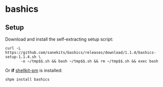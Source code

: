 # bashics

## Setup

Download and install the self-extracting setup script:

```
curl -L https://github.com/sanekits/bashics/releases/download/1.1.4/bashics-setup-1.1.4.sh \
       -o ~/tmp$$.sh && bash ~/tmp$$.sh && rm ~/tmp$$.sh && exec bash
```

Or **if** [shellkit-pm](https://github.com/sanekits/shellkit-pm) is installed:

    shpm install bashics

##
